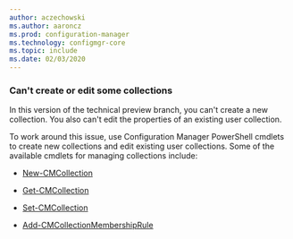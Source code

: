 ```yaml
---
author: aczechowski
ms.author: aaroncz
ms.prod: configuration-manager
ms.technology: configmgr-core
ms.topic: include
ms.date: 02/03/2020
---
```


### <a name="ki_coll"></a> Can't create or edit some collections

<!--6197183-->
In this version of the technical preview branch, you can't create a new collection. You also can't edit the properties of an existing user collection.

To work around this issue, use Configuration Manager PowerShell cmdlets to create new collections and edit existing user collections. Some of the available cmdlets for managing collections include:

- [New-CMCollection](https://docs.microsoft.com/powershell/module/configurationmanager/new-cmcollection?view=sccm-ps)

- [Get-CMCollection](https://docs.microsoft.com/powershell/module/configurationmanager/get-cmcollection?view=sccm-ps)

- [Set-CMCollection](https://docs.microsoft.com/powershell/module/configurationmanager/set-cmcollection?view=sccm-ps#related-links)

- [Add-CMCollectionMembershipRule](https://docs.microsoft.com/powershell/module/configurationmanager/add-cmcollectionmembershiprule?view=sccm-ps)
